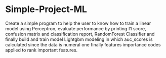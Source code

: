 # Simple-Project-ML
Create a simple program to help the user to know how to train a linear model using Perceptron, evaluate performance by printing f1 score, confusion matrix and classification report, RandomForest Classifier and finally build and train model Lightgbm modeling in which auc_scores is calculated since the data is numeral one finally features importance codes applied to rank important features. 
